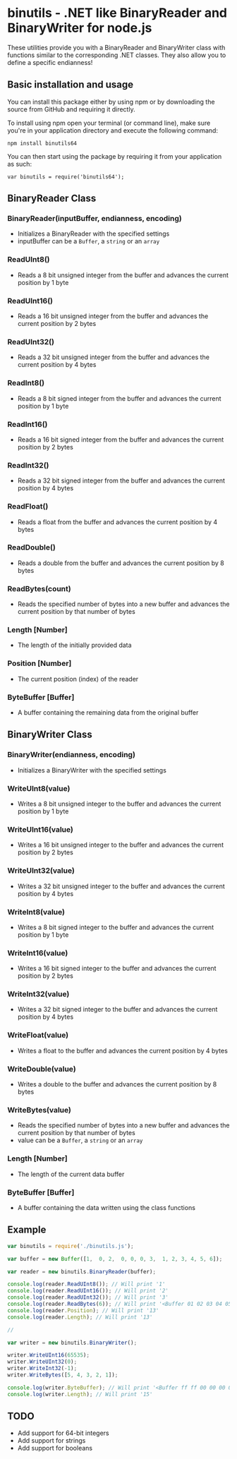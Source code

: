 binutils - .NET like BinaryReader and BinaryWriter for node.js
==============================================================

These utilities provide you with a BinaryReader and BinaryWriter class with functions similar to the corresponding .NET classes.
They also allow you to define a specific endianness!

Basic installation and usage
----------------------------

You can install this package either by using npm or by downloading the source from GitHub and requiring it directly.

To install using npm open your terminal (or command line), make sure you're in your application directory and execute the following command:

    npm install binutils64
    
You can then start using the package by requiring it from your application as such:

    var binutils = require('binutils64');
    
BinaryReader Class
------------------

### BinaryReader(inputBuffer, endianness, encoding)

* Initializes a BinaryReader with the specified settings
* inputBuffer can be a `Buffer`, a `string` or an `array`

### ReadUInt8()

* Reads a 8 bit unsigned integer from the buffer and advances the current position by 1 byte

### ReadUInt16()

* Reads a 16 bit unsigned integer from the buffer and advances the current position by 2 bytes

### ReadUInt32()

* Reads a 32 bit unsigned integer from the buffer and advances the current position by 4 bytes

### ReadInt8()

* Reads a 8 bit signed integer from the buffer and advances the current position by 1 byte

### ReadInt16()

* Reads a 16 bit signed integer from the buffer and advances the current position by 2 bytes

### ReadInt32()

* Reads a 32 bit signed integer from the buffer and advances the current position by 4 bytes

### ReadFloat()

* Reads a float from the buffer and advances the current position by 4 bytes

### ReadDouble()

* Reads a double from the buffer and advances the current position by 8 bytes

### ReadBytes(count)

* Reads the specified number of bytes into a new buffer and advances the current position by that number of bytes 

### Length [Number]

* The length of the initially provided data

### Position [Number]

* The current position (index) of the reader

### ByteBuffer [Buffer]

* A buffer containing the remaining data from the original buffer

BinaryWriter Class
------------------

### BinaryWriter(endianness, encoding)

* Initializes a BinaryWriter with the specified settings

### WriteUInt8(value)

* Writes a 8 bit unsigned integer to the buffer and advances the current position by 1 byte

### WriteUInt16(value)

* Writes a 16 bit unsigned integer to the buffer and advances the current position by 2 bytes

### WriteUInt32(value)

* Writes a 32 bit unsigned integer to the buffer and advances the current position by 4 bytes

### WriteInt8(value)

* Writes a 8 bit signed integer to the buffer and advances the current position by 1 byte

### WriteInt16(value)

* Writes a 16 bit signed integer to the buffer and advances the current position by 2 bytes

### WriteInt32(value)

* Writes a 32 bit signed integer to the buffer and advances the current position by 4 bytes

### WriteFloat(value)

* Writes a float to the buffer and advances the current position by 4 bytes

### WriteDouble(value)

* Writes a double to the buffer and advances the current position by 8 bytes

### WriteBytes(value)

* Reads the specified number of bytes into a new buffer and advances the current position by that number of bytes
* value can be a `Buffer`, a `string` or an `array`

### Length [Number]

* The length of the current data buffer

### ByteBuffer [Buffer]

* A buffer containing the data written using the class functions

Example
-------

```javascript
var binutils = require('./binutils.js');

var buffer = new Buffer([1,  0, 2,  0, 0, 0, 3,  1, 2, 3, 4, 5, 6]);

var reader = new binutils.BinaryReader(buffer);

console.log(reader.ReadUInt8()); // Will print '1'
console.log(reader.ReadUInt16()); // Will print '2'
console.log(reader.ReadUInt32()); // Will print '3'
console.log(reader.ReadBytes(6)); // Will print '<Buffer 01 02 03 04 05 06>'
console.log(reader.Position); // Will print '13'
console.log(reader.Length); // Will print '13'

//

var writer = new binutils.BinaryWriter();

writer.WriteUInt16(65535);
writer.WriteUInt32(0);
writer.WriteInt32(-1);
writer.WriteBytes([5, 4, 3, 2, 1]);

console.log(writer.ByteBuffer); // Will print '<Buffer ff ff 00 00 00 00 ff ff ff ff 05 04 03 02 01>'
console.log(writer.Length); // Will print '15'
```

TODO
----

* Add support for 64-bit integers
* Add support for strings
* Add support for booleans
